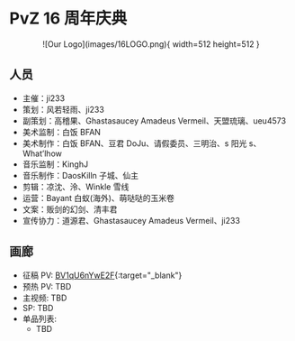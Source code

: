# PvZ 16 周年庆典

<center>![Our Logo](images/16LOGO.png){ width=512 height=512 }</center>

## 人员

- 主催：ji233
- 策划：风若轻雨、ji233
- 副策划：高稽果、Ghastasaucey Amadeus Vermeil、天盟琉璃、ueu4573
- 美术监制：白饭 BFAN
- 美术制作：白饭 BFAN、豆君 DoJu、请假委员、三明治、s 阳光 s、What’lhow
- 音乐监制：KinghJ
- 音乐制作：DaosKilln 子城、仙主
- 剪辑：凉沈、泠、Winkle 雪线
- 运营：Bayant 白蚁(海外)、萌哒哒的玉米卷
- 文案：贩剑的幻剑、清丰君
- 宣传协力：道源君、Ghastasaucey Amadeus Vermeil、ji233

## 画廊

- 征稿 PV: [BV1qU6nYwE2F](https://www.bilibili.com/video/BV1qU6nYwE2F/){:target="\_blank"}
- 预热 PV: TBD
- 主视频: TBD
- SP: TBD
- 单品列表:
  - TBD
